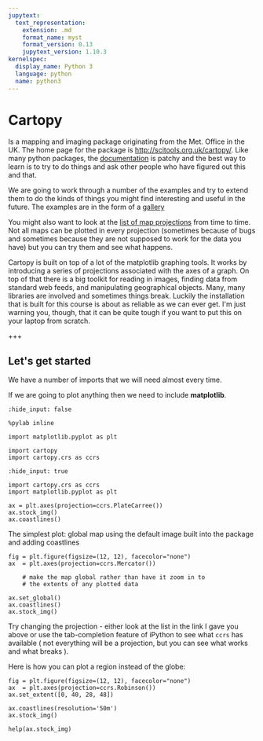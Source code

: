 ```yaml
---
jupytext:
  text_representation:
    extension: .md
    format_name: myst
    format_version: 0.13
    jupytext_version: 1.10.3
kernelspec:
  display_name: Python 3
  language: python
  name: python3
---
```


#  Cartopy

Is a mapping and imaging package originating from the Met. Office in the UK. The home page for the package is http://scitools.org.uk/cartopy/. Like many python packages, the [documentation](http://scitools.org.uk/cartopy/docs/latest/index.html) is patchy and the best way to learn is to try to do things and ask other people who have figured out this and that. 

We are going to work through a number of the examples and try to extend them to do the kinds of things you might find interesting and useful in the future. The examples are in the form of a [gallery](http://scitools.org.uk/cartopy/docs/latest/gallery.html)

You might also want to look at the [list of map projections](http://scitools.org.uk/cartopy/docs/latest/crs/projections.html) from time to time. Not all maps can be plotted in every projection (sometimes because of bugs and sometimes because they are not supposed to work for the data you have) but you can try them and see what happens.

Cartopy is built on top of a lot of the matplotlib graphing tools. It works by introducing a series of projections associated with the axes of a graph. On top of that there is a big toolkit for reading in images, finding data from standard web feeds, and manipulating geographical objects. Many, many libraries are involved and sometimes things break. Luckily the installation that is built for this course is about as reliable as we can ever get. I'm just warning you, though, that it can be quite tough if you want to put this on your laptop from scratch.

+++

## Let's get started

We have a number of imports that we will need almost every time. 

If we are going to plot anything then we need to include **matplotlib**.

```{code-cell} ipython3
:hide_input: false

%pylab inline

import matplotlib.pyplot as plt

import cartopy
import cartopy.crs as ccrs
```

```{code-cell} ipython3
:hide_input: true

import cartopy.crs as ccrs
import matplotlib.pyplot as plt

ax = plt.axes(projection=ccrs.PlateCarree())
ax.stock_img()
ax.coastlines()
```

The simplest plot: global map using the default image built into the package and adding coastlines

```{code-cell} ipython3
fig = plt.figure(figsize=(12, 12), facecolor="none")
ax  = plt.axes(projection=ccrs.Mercator())

    # make the map global rather than have it zoom in to
    # the extents of any plotted data
    
ax.set_global()
ax.coastlines()  
ax.stock_img()
```

Try changing the projection - either look at the list in the link I gave you above or use the tab-completion feature of iPython to see what ``ccrs`` has available ( not everything will be a projection, but you can see what works and what breaks ).

Here is how you can plot a region instead of the globe:

```{code-cell} ipython3
fig = plt.figure(figsize=(12, 12), facecolor="none")
ax  = plt.axes(projection=ccrs.Robinson())    
ax.set_extent([0, 40, 28, 48])

ax.coastlines(resolution='50m')  
ax.stock_img()
```

```{code-cell} ipython3
help(ax.stock_img)
```

```{code-cell} ipython3

```
